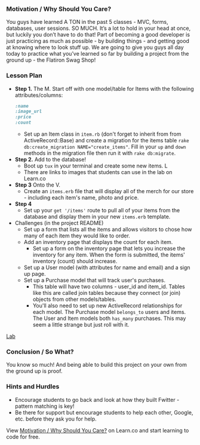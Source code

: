 

### Motivation / Why Should You Care?
You guys have learned A TON in the past 5 classes - MVC, forms, databases, user sessions. SO MUCH. It’s a lot to hold in your head at once, but luckily you don’t have to do that! Part of becoming a good developer is just practicing as much as possible - by building things - and getting good at knowing where to look stuff up. We are going to give you guys all day today to practice what you’ve learned so far by building a project from the ground up - the Flatiron Swag Shop!

### Lesson Plan
+ **Step 1.** The M.
  Start off with one model/table for Items with the following attributes/columns:
  ```ruby
  :name
  :image_url
  :price
  :count
  ```
  * Set up an Item class in `item.rb` (don't forget to inherit from from ActiveRecord::Base) and create a migration for the items table `rake db:create_migration NAME="create_items"`. Fill in your `up` and `down` methods in the migration file then run it with `rake db:migrate`.
+ **Step 2.** Add to the database!
  * Boot up `tux` in your terminal and create some new items. L
  * There are links to images that students can use in the lab on Learn.co
+ **Step 3** Onto the V.
  * Create an `items.erb` file that will display all of the merch for our store - including each item's name, photo and price.
+ **Step 4**
  * Set up your `get '/items'` route to pull all of your items from the database and display them in your new `items.erb` template.
+ Challenges (in the project README)
  * Set up a form that lists all the items and allows visitors to chose how many of each item they would like to order.
  * Add an inventory page that displays the count for each item.
    * Set up a form on the inventory page that lets you increase the inventory for any item. When the form is submitted, the items' inventory (count) should increase.
  * Set up a User model (with attributes for name and email) and a sign up page.
  * Set up a Purchase model that will track user's purchases.
    * This table will have two columns - user_id and item_id. Tables like this are called join tables because they connect (or join) objects from other models/tables.
    * You'll also need to set up new ActiveRecord relationships for each model. The Purchase model `belongs_to` users and items. The User and Item models both `has_many` purchases. This may seem a little strange but just roll with it.

[Lab](https://github.com/learn-co-curriculum/hs-flatiron-swag-store-for-real)


### Conclusion / So What?
You know so much! And being able to build this project on your own from the ground up is proof.

### Hints and Hurdles
+ Encourage students to go back and look at how they built Fwitter - pattern matching is key!
+ Be there for support but encourage students to help each other, Google, etc. before they ask you for help.


<p data-visibility='hidden'>View <a href='https://learn.co/lessons/hs-ruby2-teachers-guide-review-day' title='Motivation / Why Should You Care?'>Motivation / Why Should You Care?</a> on Learn.co and start learning to code for free.</p>
